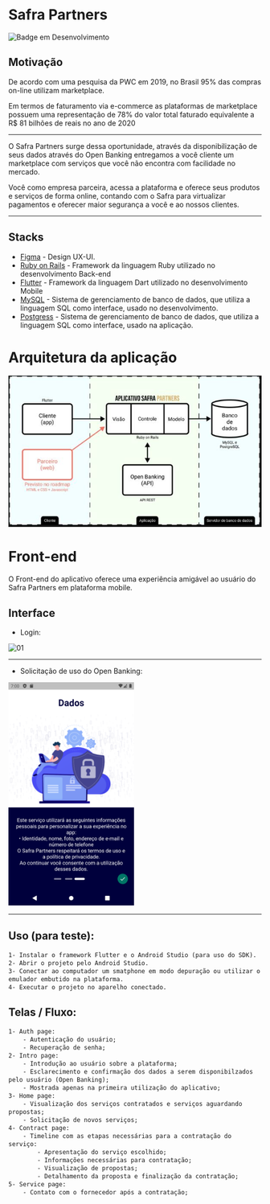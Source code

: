 # Safra Partners

![Badge em Desenvolvimento](http://img.shields.io/static/v1?label=STATUS&message=EM%20DESENVOLVIMENTO&color=GREEN&style=for-the-badge)

## Motivação

De acordo com uma pesquisa da PWC em 2019, no Brasil 95% das compras on-line utilizam marketplace.

Em termos de faturamento via e-commerce as plataformas de marketplace possuem uma representação de 78% do valor total faturado equivalente a R$ 81 bilhões de reais no ano de 2020

---

O Safra Partners surge dessa oportunidade, através da disponibilização de seus dados através do Open Banking entregamos a você cliente um marketplace com serviços que você não encontra com facilidade no mercado.

Você como empresa parceira, acessa a plataforma e oferece seus produtos e serviços de forma online, contando com o Safra para virtualizar pagamentos e oferecer maior segurança a você e ao nossos clientes.

---

## Stacks

-   [Figma](https://www.figma.com/) - Design UX-UI.
-   [Ruby on Rails](https://rubyonrails.org/) - Framework da linguagem Ruby utilizado no desenvolvimento Back-end
-   [Flutter](https://vuejs.org/) - Framework da linguagem Dart utilizado no desenvolvimento Mobile
-   [MySQL](https://www.mysql.com/) - Sistema de gerenciamento de banco de dados, que utiliza a linguagem SQL como interface, usado no desenvolvimento.
-   [Postgress](https://www.postgresql.org/) - Sistema de gerenciamento de banco de dados, que utiliza a linguagem SQL como interface, usado na aplicação.

# Arquitetura da aplicação

<div align="center">
<img src="https://raw.githubusercontent.com/matgermano/Hackaton_Safra2022/main/arquitetura.JPG" width="600">
</div>    
 
# Front-end

O Front-end do aplicativo oferece uma experiência amigável ao usuário do Safra Partners em plataforma mobile.

## Interface

-   Login:

![01](https://user-images.githubusercontent.com/55602953/161459175-69bc1682-2bc7-46ff-8e6e-7d50b6674d49.png)

---

-   Solicitação de uso do Open Banking:
<div>
<img src="https://raw.githubusercontent.com/matgermano/Hackaton_Safra2022/main/opbank.png" width="250">
</div>

---

## Uso (para teste):

    1- Instalar o framework Flutter e o Android Studio (para uso do SDK).
    2- Abrir o projeto pelo Android Studio.
    3- Conectar ao computador um smatphone em modo depuração ou utilizar o emulador embutido na plataforma.
    4- Executar o projeto no aparelho conectado.

## Telas / Fluxo:

    1- Auth page:
    	- Autenticação do usuário;
    	- Recuperação de senha;
    2- Intro page:
    	- Introdução ao usuário sobre a plataforma;
    	- Esclarecimento e confirmação dos dados a serem disponibilzados pelo usuário (Open Banking);
    	- Mostrada apenas na primeira utilização do aplicativo;
    3- Home page:
    	- Visualização dos serviços contratados e serviços aguardando propostas;
    	- Solicitação de novos serviços;
    4- Contract page:
    	- Timeline com as etapas necessárias para a contratação do serviço:
    		- Apresentação do serviço escolhido;
    		- Informações necessárias para contratação;
    		- Visualização de propostas;
    		- Detalhamento da proposta e finalização da contratação;
    5- Service page:
        - Contato com o fornecedor após a contratação;
